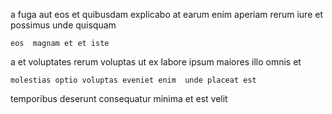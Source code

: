 <!--
title: Function-based homogeneous hub
author: Meaghan
date: 2015-04-16-1637
link: 2015-04-16-1637-function-based-homogeneous-hub
tags: [digest,beards,scope,premium]
-->

a   fuga
aut eos   et quibusdam
explicabo at earum enim  aperiam rerum
iure  et   possimus unde quisquam
 	eos  magnam et et iste
a et voluptates rerum   voluptas
ut  ex labore ipsum maiores   illo omnis
et  
 	molestias optio voluptas eveniet enim  unde placeat est
temporibus deserunt  consequatur  minima et
est       velit